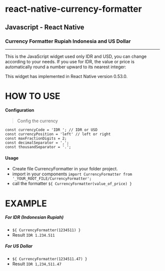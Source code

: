 # react-native-currency-formatter 
## Javascript - React Native
### Currency Formatter Rupiah Indonesia and US Dollar
-------------------------

 This is the JavaScript widget used only IDR and USD, you can change according to your needs.
 If you use for IDR, the value or price is automatically round a number upward to its nearest integer:

 This widget has implemented in React Native version 0.53.0.
 
 

# HOW TO USE
#### Configuration
> Config the currency
```
const currencyCode = 'IDR '; // IDR or USD
const currencyPosition = 'left' // left or right
const maxFractionDigits = 2;
const decimalSeparator = ',';
const thousandSeparator = '.'; 
```

#### Usage
- Create file CurrencyFormatter in your folder project.
- import in your components
`import CurrencyFormatter from '_YOUR_ROOT_FILE/CurrencyFormatter';`
- call the formatter
`${ CurrencyFormatter(value_of_price) }`  

# EXAMPLE
##### For IDR (Indonesian Rupiah)
- `${ CurrencyFormatter(1234511) }` 
- Result `IDR 1.234.511`

##### For US Dollar

- `${ CurrencyFormatter(1234511.47) }`
- Result `IDR 1,234,511.47`
